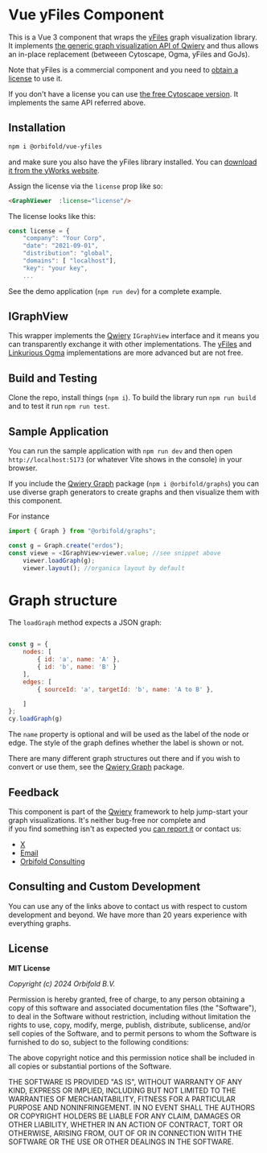 # Vue yFiles Component

This is a Vue 3 component that wraps the [yFiles](https://www.yworks.com/products/yfiles) graph visualization library. It implements [the generic graph visualization API of Qwiery](https://qwiery.com/graphviz/graphView) and thus allows an in-place replacement (betweeen Cytoscape, Ogma, yFiles and GoJs).

Note that yFiles is a commercial component and you need to [obtain a license](https://www.yworks.com/products/yfiles-for-html/evaluate) to use it.

If you don't have a license you can use [the free Cytoscape version](https://qwiery.com/graphviz/cytoscape/). It implements the same API referred above.

## Installation

```bash
npm i @orbifold/vue-yfiles
```

and make sure you also have the yFiles library installed. You can [download it from the yWorks website](https://www.yworks.com/products/yfiles-for-html/evaluate).

Assign the license via the `license` prop like so:

```html
<GraphViewer  :license="license"/>
```
The license looks like this:
```js
const license = {
    "company": "Your Corp",
    "date": "2021-09-01",
    "distribution": "global",
    "domains": [ "localhost"],
    "key": "your key",
    ...
```

See the demo application (`npm run dev`) for a complete example. 
 

## IGraphView

This wrapper implements the [Qwiery](https://qwiery.com) `IGraphView` interface and it means you can transparently exchange it with other implementations.
The [yFiles](https://github.com/Qwiery/qwiery-vue-yfiles) and [Linkurious Ogma](https://github.com/Qwiery/qwiery-vue-ogma) implementations are more advanced but are not free.

## Build and Testing

Clone the repo, install things (`npm i`). To build the library run `npm run build` and to test it run `npm run test`.

## Sample Application

You can run the sample application with `npm run dev` and then open `http://localhost:5173` (or whatever Vite shows in the console) in your browser.

If you include the [Qwiery Graph](https://github.com/Qwiery/qwiery-graphs) package (`npm i @orbifold/graphs`) you can use diverse graph generators to create graphs and then visualize them with this component.

For instance

```js
import { Graph } from "@orbifold/graphs";

const g = Graph.create("erdos");
const viewe = <IGraphView>viewer.value; //see snippet above
	viewer.loadGraph(g);
	viewer.layout(); //organica layout by default
```

# Graph structure

The `loadGraph` method expects a JSON graph:

```js

const g = {
	nodes: [
		{ id: 'a', name: 'A' },
		{ id: 'b', name: 'B' }
	],
	edges: [
		{ sourceId: 'a', targetId: 'b', name: 'A to B' },

	]
};
cy.loadGraph(g)
```

The `name` property is optional and will be used as the label of the node or edge.
The style of the graph defines whether the label is shown or not.

There are many different graph structures out there and if you wish to convert or use them, see the [Qwiery Graph](https://github.com/Qwiery/qwiery-graphs) package.

## Feedback

This component is part of the [Qwiery](https://qwiery.com) framework to help jump-start your graph visualizations. It's neither bug-free nor complete and  
if you find something isn't as expected you [can report it](https://github.com/Qwiery/qwiery-nuxt/issues) or contact us:

- [ X](https://twitter.com/theorbifold)
- [Email](mailto:info@qwiery.com)
- [Orbifold Consulting](https://GraphsAndNetworks.com)

## Consulting and Custom Development

You can use any of the links above to contact us with respect to custom development and beyond. We have more than 20 years experience with everything graphs.

## License

**MIT License**

_Copyright (c) 2024 Orbifold B.V._

Permission is hereby granted, free of charge, to any person obtaining a copy
of this software and associated documentation files (the "Software"), to deal
in the Software without restriction, including without limitation the rights
to use, copy, modify, merge, publish, distribute, sublicense, and/or sell
copies of the Software, and to permit persons to whom the Software is
furnished to do so, subject to the following conditions:

The above copyright notice and this permission notice shall be included in all
copies or substantial portions of the Software.

THE SOFTWARE IS PROVIDED "AS IS", WITHOUT WARRANTY OF ANY KIND, EXPRESS OR
IMPLIED, INCLUDING BUT NOT LIMITED TO THE WARRANTIES OF MERCHANTABILITY,
FITNESS FOR A PARTICULAR PURPOSE AND NONINFRINGEMENT. IN NO EVENT SHALL THE
AUTHORS OR COPYRIGHT HOLDERS BE LIABLE FOR ANY CLAIM, DAMAGES OR OTHER
LIABILITY, WHETHER IN AN ACTION OF CONTRACT, TORT OR OTHERWISE, ARISING FROM,
OUT OF OR IN CONNECTION WITH THE SOFTWARE OR THE USE OR OTHER DEALINGS IN THE
SOFTWARE.


